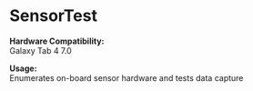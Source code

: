 # SensorTest
**Hardware Compatibility:**  
Galaxy Tab 4 7.0  
  
**Usage:**  
Enumerates on-board sensor hardware and tests data capture  
